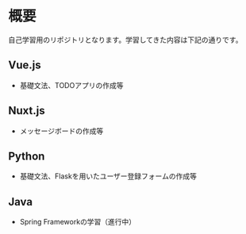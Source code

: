 # 概要
自己学習用のリポジトリとなります。学習してきた内容は下記の通りです。

## Vue.js
- 基礎文法、TODOアプリの作成等

## Nuxt.js
- メッセージボードの作成等

## Python
- 基礎文法、Flaskを用いたユーザー登録フォームの作成等

## Java
- Spring Frameworkの学習（進行中）
